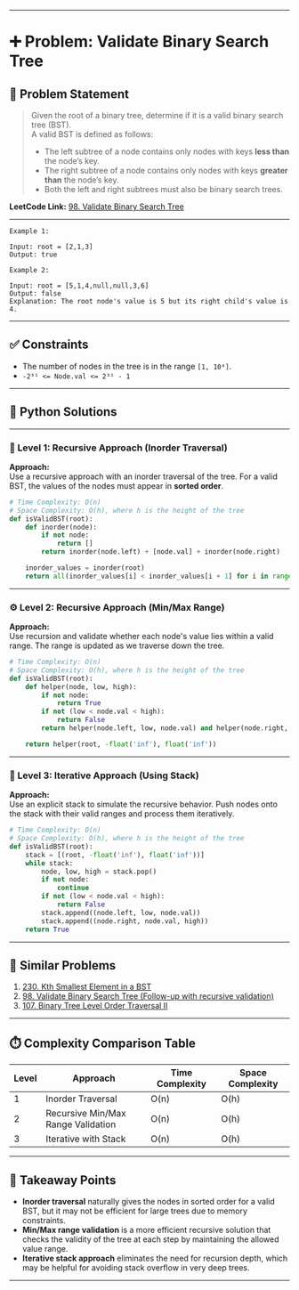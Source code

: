 
---

# ➕ Problem: Validate Binary Search Tree

## 📘 Problem Statement

> Given the root of a binary tree, determine if it is a valid binary search tree (BST).  
> A valid BST is defined as follows:
> - The left subtree of a node contains only nodes with keys **less than** the node’s key.
> - The right subtree of a node contains only nodes with keys **greater than** the node’s key.
> - Both the left and right subtrees must also be binary search trees.

**LeetCode Link:** [98. Validate Binary Search Tree](https://leetcode.com/problems/validate-binary-search-tree/)

---

```
Example 1:

Input: root = [2,1,3]
Output: true

Example 2:

Input: root = [5,1,4,null,null,3,6]
Output: false
Explanation: The root node's value is 5 but its right child's value is 4.
```

---

## ✅ Constraints

- The number of nodes in the tree is in the range `[1, 10⁴]`.
- `-2³¹ <= Node.val <= 2³¹ - 1`

---

## 🧠 Python Solutions

---

### 🧪 Level 1: Recursive Approach (Inorder Traversal)

**Approach:**  
Use a recursive approach with an inorder traversal of the tree. For a valid BST, the values of the nodes must appear in **sorted order**.

```python
# Time Complexity: O(n)
# Space Complexity: O(h), where h is the height of the tree
def isValidBST(root):
    def inorder(node):
        if not node:
            return []
        return inorder(node.left) + [node.val] + inorder(node.right)

    inorder_values = inorder(root)
    return all(inorder_values[i] < inorder_values[i + 1] for i in range(len(inorder_values) - 1))
```

---

### ⚙️ Level 2: Recursive Approach (Min/Max Range)

**Approach:**  
Use recursion and validate whether each node's value lies within a valid range. The range is updated as we traverse down the tree.

```python
# Time Complexity: O(n)
# Space Complexity: O(h), where h is the height of the tree
def isValidBST(root):
    def helper(node, low, high):
        if not node:
            return True
        if not (low < node.val < high):
            return False
        return helper(node.left, low, node.val) and helper(node.right, node.val, high)

    return helper(root, -float('inf'), float('inf'))
```

---

### 🚀 Level 3: Iterative Approach (Using Stack)

**Approach:**  
Use an explicit stack to simulate the recursive behavior. Push nodes onto the stack with their valid ranges and process them iteratively.

```python
# Time Complexity: O(n)
# Space Complexity: O(h), where h is the height of the tree
def isValidBST(root):
    stack = [(root, -float('inf'), float('inf'))]
    while stack:
        node, low, high = stack.pop()
        if not node:
            continue
        if not (low < node.val < high):
            return False
        stack.append((node.left, low, node.val))
        stack.append((node.right, node.val, high))
    return True
```

---

## 🔗 Similar Problems

1. [230. Kth Smallest Element in a BST](https://leetcode.com/problems/kth-smallest-element-in-a-bst/)
2. [98. Validate Binary Search Tree (Follow-up with recursive validation)](https://leetcode.com/problems/validate-binary-search-tree/)
3. [107. Binary Tree Level Order Traversal II](https://leetcode.com/problems/binary-tree-level-order-traversal-ii/)

---

## ⏱️ Complexity Comparison Table

| Level | Approach                              | Time Complexity | Space Complexity |
|-------|---------------------------------------|-----------------|------------------|
| 1     | Inorder Traversal                    | O(n)            | O(h)             |
| 2     | Recursive Min/Max Range Validation   | O(n)            | O(h)             |
| 3     | Iterative with Stack                 | O(n)            | O(h)             |

---

## 📌 Takeaway Points

- **Inorder traversal** naturally gives the nodes in sorted order for a valid BST, but it may not be efficient for large trees due to memory constraints.
- **Min/Max range validation** is a more efficient recursive solution that checks the validity of the tree at each step by maintaining the allowed value range.
- **Iterative stack approach** eliminates the need for recursion depth, which may be helpful for avoiding stack overflow in very deep trees.

---
